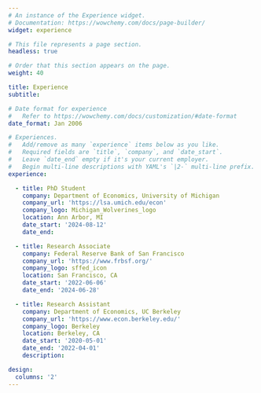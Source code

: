 ```yaml
---
# An instance of the Experience widget.
# Documentation: https://wowchemy.com/docs/page-builder/
widget: experience

# This file represents a page section.
headless: true

# Order that this section appears on the page.
weight: 40

title: Experience
subtitle:

# Date format for experience
#   Refer to https://wowchemy.com/docs/customization/#date-format
date_format: Jan 2006

# Experiences.
#   Add/remove as many `experience` items below as you like.
#   Required fields are `title`, `company`, and `date_start`.
#   Leave `date_end` empty if it's your current employer.
#   Begin multi-line descriptions with YAML's `|2-` multi-line prefix.
experience:

  - title: PhD Student 
    company: Department of Economics, University of Michigan
    company_url: 'https://lsa.umich.edu/econ'
    company_logo: Michigan_Wolverines_logo
    location: Ann Arbor, MI
    date_start: '2024-08-12'
    date_end: 

  - title: Research Associate
    company: Federal Reserve Bank of San Francisco
    company_url: 'https://www.frbsf.org/'
    company_logo: sffed_icon
    location: San Francisco, CA
    date_start: '2022-06-06'
    date_end: '2024-06-28'

  - title: Research Assistant
    company: Department of Economics, UC Berkeley
    company_url: 'https://www.econ.berkeley.edu/'
    company_logo: Berkeley
    location: Berkeley, CA
    date_start: '2020-05-01'
    date_end: '2022-04-01'
    description: 

design:
  columns: '2'
---
```

